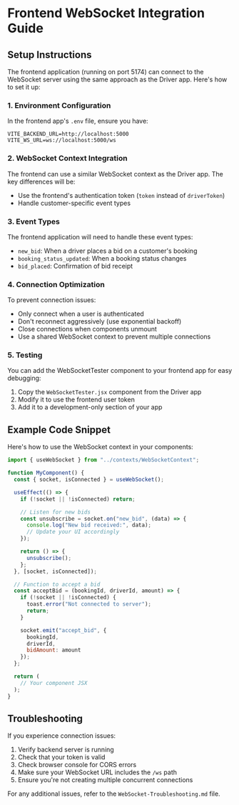 # Frontend WebSocket Integration Guide

## Setup Instructions

The frontend application (running on port 5174) can connect to the WebSocket server using the same approach as the Driver app. Here's how to set it up:

### 1. Environment Configuration

In the frontend app's `.env` file, ensure you have:

```
VITE_BACKEND_URL=http://localhost:5000
VITE_WS_URL=ws://localhost:5000/ws
```

### 2. WebSocket Context Integration

The frontend can use a similar WebSocket context as the Driver app. The key differences will be:

- Use the frontend's authentication token (`token` instead of `driverToken`)
- Handle customer-specific event types

### 3. Event Types

The frontend application will need to handle these event types:

- `new_bid`: When a driver places a bid on a customer's booking
- `booking_status_updated`: When a booking status changes
- `bid_placed`: Confirmation of bid receipt

### 4. Connection Optimization

To prevent connection issues:

- Only connect when a user is authenticated
- Don't reconnect aggressively (use exponential backoff)
- Close connections when components unmount
- Use a shared WebSocket context to prevent multiple connections

### 5. Testing

You can add the WebSocketTester component to your frontend app for easy debugging:

1. Copy the `WebSocketTester.jsx` component from the Driver app
2. Modify it to use the frontend user token
3. Add it to a development-only section of your app

## Example Code Snippet

Here's how to use the WebSocket context in your components:

```jsx
import { useWebSocket } from "../contexts/WebSocketContext";

function MyComponent() {
  const { socket, isConnected } = useWebSocket();

  useEffect(() => {
    if (!socket || !isConnected) return;

    // Listen for new bids
    const unsubscribe = socket.on("new_bid", (data) => {
      console.log("New bid received:", data);
      // Update your UI accordingly
    });

    return () => {
      unsubscribe();
    };
  }, [socket, isConnected]);

  // Function to accept a bid
  const acceptBid = (bookingId, driverId, amount) => {
    if (!socket || !isConnected) {
      toast.error("Not connected to server");
      return;
    }

    socket.emit("accept_bid", {
      bookingId,
      driverId,
      bidAmount: amount
    });
  };

  return (
    // Your component JSX
  );
}
```

## Troubleshooting

If you experience connection issues:

1. Verify backend server is running
2. Check that your token is valid
3. Check browser console for CORS errors
4. Make sure your WebSocket URL includes the `/ws` path
5. Ensure you're not creating multiple concurrent connections

For any additional issues, refer to the `WebSocket-Troubleshooting.md` file.
